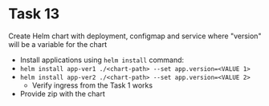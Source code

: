 # Task 13

Сreate Helm chart with deployment, configmap and service where "version" will be a variable for the chart

- Install applications using `helm install` command:
- `helm install app-ver1 ./<chart-path> --set app.version=<VALUE 1>`
- `helm install app-ver2 ./<chart-path> --set app.version=<VALUE 2>`
  - Verify ingress from the Task 1 works
- Provide zip with the chart
